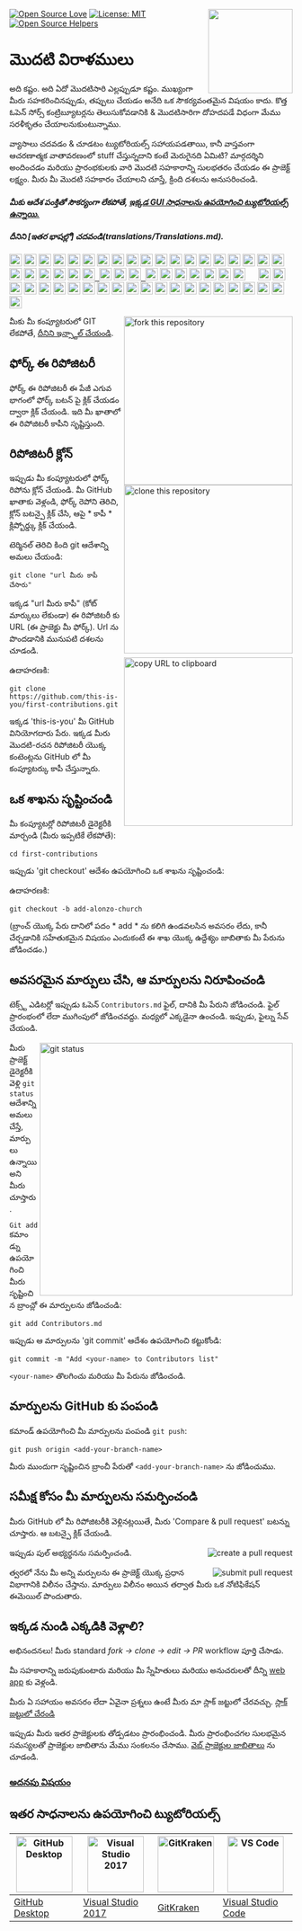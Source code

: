 [![Open Source Love](https://badges.frapsoft.com/os/v1/open-source.svg?v=103)](https://github.com/ellerbrock/open-source-badges/)
[<img align="right" width="150" src="../assets/join-slack-team.png">](https://join.slack.com/t/firstcontributors/shared_invite/enQtNjkxNzQwNzA2MTMwLTVhMWJjNjg2ODRlNWZhNjIzYjgwNDIyZWYwZjhjYTQ4OTBjMWM0MmFhZDUxNzBiYzczMGNiYzcxNjkzZDZlMDM)
[![License: MIT](https://img.shields.io/badge/License-MIT-green.svg)](https://opensource.org/licenses/MIT)
[![Open Source Helpers](https://www.codetriage.com/roshanjossey/first-contributions/badges/users.svg)](https://www.codetriage.com/roshanjossey/first-contributions)


# మొదటి విరాళములు

అది కష్టం. అది ఏదో మొదటిసారి ఎల్లప్పుడూ కష్టం. ముఖ్యంగా మీరు సహకరించినప్పుడు, తప్పులు చేయడం అనేది ఒక సౌకర్యవంతమైన విషయం కాదు. కొత్త ఓపెన్ సోర్స్ కంట్రిబ్యూటర్లను తెలుసుకోవడానికి & మొదటిసారిగా దోహదపడే విధంగా మేము సరళీకృతం చేయాలనుకుంటున్నాము.

వ్యాసాలు చదవడం & చూడటం ట్యుటోరియల్స్ సహాయపడతాయి, కానీ వాస్తవంగా ఆచరణాత్మక వాతావరణంలో stuff చేస్తున్నదాని కంటే మెరుగైనది ఏమిటి? మార్గదర్శిని అందించడం మరియు ప్రారంభకులకు వారి మొదటి సహకారాన్ని సులభతరం చేయడం ఈ ప్రాజెక్ట్ లక్ష్యం. మీరు మీ మొదటి సహకారం చేయాలని చూస్తే, క్రింది దశలను అనుసరించండి.

#### *మీకు ఆదేశ పంక్తితో సౌకర్యంగా లేకపోతే, [ఇక్కడ GUI సాధనాలను ఉపయోగించి ట్యుటోరియల్స్ ఉన్నాయి.]( #tutorials-using-other-tools )*

#### *దీనిని [ఇతర భాషల్లో] చదవండి(translations/Translations.md).*

<kbd>[<img src="https://cdn.staticaly.com/gh/hjnilsson/country-flags/master/svg/al.svg" width="22">](translations/README.al.md)</kbd>
<kbd>[<img src="https://cdn.staticaly.com/gh/hjnilsson/country-flags/master/svg/bd.svg" width="22">](translations/README.bn.md)</kbd>
<kbd>[<img src="https://cdn.staticaly.com/gh/hjnilsson/country-flags/master/svg/bg.svg" width="22">](translations/README.bg.md)</kbd>
<kbd>[<img src="https://cdn.staticaly.com/gh/hjnilsson/country-flags/master/svg/br.svg" width="22">](translations/README.pt_br.md)</kbd>
<kbd>[<img src="assets/catalan1.png" width="22">](translations/README.ca.md)</kbd>
<kbd>[<img src="https://cdn.staticaly.com/gh/hjnilsson/country-flags/master/svg/cn.svg" width="22">](translations/README.chs.md)</kbd>
<kbd>[<img src="https://cdn.staticaly.com/gh/hjnilsson/country-flags/master/svg/cz.svg" width="22">](translations/README.cs.md)</kbd>
<kbd>[<img src="https://cdn.staticaly.com/gh/hjnilsson/country-flags/master/svg/de.svg" width="22">](translations/README.de.md)</kbd>
<kbd>[<img src="https://cdn.staticaly.com/gh/hjnilsson/country-flags/master/svg/dk.svg" width="22">](translations/README.da.md)</kbd>
<kbd>[<img src="https://cdn.staticaly.com/gh/hjnilsson/country-flags/master/svg/eg.svg" width="22">](translations/README.eg.md)</kbd>
<kbd>[<img src="https://cdn.staticaly.com/gh/hjnilsson/country-flags/master/svg/es.svg" width="22">](translations/README.es.md)</kbd>
<kbd>[<img src="https://cdn.staticaly.com/gh/hjnilsson/country-flags/master/svg/fr.svg" width="22">](translations/README.fr.md)</kbd>
<kbd>[<img src="https://cdn.staticaly.com/gh/hjnilsson/country-flags/master/svg/gb-sct.svg" width="22">](translations/README.gl.md)</kbd>
<kbd>[<img src="https://cdn.staticaly.com/gh/hjnilsson/country-flags/master/svg/gr.svg" width="22">](translations/README.gr.md)</kbd>
<kbd>[<img src="https://cdn.staticaly.com/gh/hjnilsson/country-flags/master/svg/ge.svg" width="22">](translations/README.ge.md)</kbd>
<kbd>[<img src="https://cdn.staticaly.com/gh/hjnilsson/country-flags/master/svg/hu.svg" width="22">](translations/README.hu.md)</kbd>
<kbd>[<img src="https://cdn.staticaly.com/gh/hjnilsson/country-flags/master/svg/id.svg" width="22">](translations/README.id.md)</kbd>
<kbd>[<img src="https://cdn.staticaly.com/gh/hjnilsson/country-flags/master/svg/il.svg" width="22">](translations/README.hb.md)</kbd>
<kbd>[<img src="https://cdn.staticaly.com/gh/hjnilsson/country-flags/master/svg/in.svg" width="22">](translations/Translations.md)</kbd>
<kbd>[<img src="https://cdn.staticaly.com/gh/hjnilsson/country-flags/master/svg/ir.svg" width="22">](translations/README.fa.md)</kbd>
<kbd>[<img src="https://cdn.staticaly.com/gh/hjnilsson/country-flags/master/svg/ir.svg" width="22">](translations/README.fa.en.md)</kbd>
<kbd>[<img src="https://cdn.staticaly.com/gh/hjnilsson/country-flags/master/svg/it.svg" width="22">](translations/README.it.md)</kbd>
<kbd>[<img src="https://cdn.staticaly.com/gh/hjnilsson/country-flags/master/svg/jp.svg" width="22">](translations/README.ja.md)</kbd>
<kbd>[<img src="https://cdn.staticaly.com/gh/hjnilsson/country-flags/master/svg/ke.svg" width="22">](translations/README.kws.md)</kbd>
<kbd>[<img src="https://cdn.staticaly.com/gh/hjnilsson/country-flags/master/svg/kr.svg" width="22"> <img src="https://cdn.staticaly.com/gh/hjnilsson/country-flags/master/svg/kp.svg" width="22">](translations/README.ko.md)</kbd>
<kbd>[<img src="https://cdn.staticaly.com/gh/hjnilsson/country-flags/master/svg/lt.svg" width="22">](translations/README.lt.md)</kbd>
<kbd>[<img src="https://cdn.staticaly.com/gh/hjnilsson/country-flags/master/svg/md.svg" width="22"> <img src="https://cdn.staticaly.com/gh/hjnilsson/country-flags/master/svg/ro.svg" width="22">](translations/README.ro.md)</kbd>
<kbd>[<img src="https://cdn.staticaly.com/gh/hjnilsson/country-flags/master/svg/mm.svg" width="22">](translations/README.mm_unicode.md)</kbd>
<kbd>[<img src="https://cdn.staticaly.com/gh/hjnilsson/country-flags/master/svg/mk.svg" width="22">](translations/README.mk.md)</kbd>
<kbd>[<img src="https://cdn.staticaly.com/gh/hjnilsson/country-flags/master/svg/mx.svg" width="22">](translations/README.mx.md)</kbd>
<kbd>[<img src="https://cdn.staticaly.com/gh/hjnilsson/country-flags/master/svg/my.svg" width="22">](translations/README.my.md)</kbd>
<kbd>[<img src="https://cdn.staticaly.com/gh/hjnilsson/country-flags/master/svg/ml.svg" width="22">](translations/README.nl.md)</kbd>
<kbd>[<img src="https://cdn.staticaly.com/gh/hjnilsson/country-flags/master/svg/no.svg" width="22">](translations/README.no.md)</kbd>
<kbd>[<img src="https://cdn.staticaly.com/gh/hjnilsson/country-flags/master/svg/np.svg" width="15">](translations/README.np.md)</kbd>
<kbd>[<img src="https://cdn.staticaly.com/gh/hjnilsson/country-flags/master/svg/ph.svg" width="22">](translations/README.tl.md)</kbd>
<kbd>[<img src="assets/pirate.png" width="22">](translations/README.en-pirate.md)</kbd>
<kbd>[<img src="https://cdn.staticaly.com/gh/hjnilsson/country-flags/master/svg/pk.svg" width="22">](translations/README.ur.md)</kbd>
<kbd>[<img src="https://cdn.staticaly.com/gh/hjnilsson/country-flags/master/svg/pl.svg" width="22">](translations/README.pl.md)</kbd>
<kbd>[<img src="https://cdn.staticaly.com/gh/hjnilsson/country-flags/master/svg/pt.svg" width="22">](translations/README.pt-pt.md)</kbd>
<kbd>[<img src="https://cdn.staticaly.com/gh/hjnilsson/country-flags/master/svg/ru.svg" width="22">](translations/README.ru.md)</kbd>
<kbd>[<img src="https://cdn.staticaly.com/gh/hjnilsson/country-flags/master/svg/sa.svg" width="22">](translations/README.ar.md)</kbd>
<kbd>[<img src="https://cdn.staticaly.com/gh/hjnilsson/country-flags/master/svg/se.svg" width="22">](translations/README.se.md)</kbd>
<kbd>[<img src="https://cdn.staticaly.com/gh/hjnilsson/country-flags/master/svg/sk.svg" width="22">](translations/README.slk.md)</kbd>
<kbd>[<img src="https://cdn.staticaly.com/gh/hjnilsson/country-flags/master/svg/si.svg" width="22">](translations/README.sl.md)</kbd>
<kbd>[<img src="https://cdn.staticaly.com/gh/hjnilsson/country-flags/master/svg/th.svg" width="22">](translations/README.th.md)</kbd>
<kbd>[<img src="https://cdn.staticaly.com/gh/hjnilsson/country-flags/master/svg/tr.svg" width="22">](translations/README.tr.md)</kbd>
<kbd>[<img src="https://cdn.staticaly.com/gh/hjnilsson/country-flags/master/svg/tw.svg" width="22">](translations/README.cht.md)</kbd>
<kbd>[<img src="https://cdn.staticaly.com/gh/hjnilsson/country-flags/master/svg/ua.svg" width="22">](translations/README.ua.md)</kbd>
<kbd>[<img src="https://cdn.staticaly.com/gh/hjnilsson/country-flags/master/svg/vn.svg" width="22">](translations/README.vn.md)</kbd>
<kbd>[<img src="https://cdn.staticaly.com/gh/hjnilsson/country-flags/master/svg/za.svg" width="22">](translations/README.zul.md)</kbd>
<kbd>[<img src="https://cdn.staticaly.com/gh/hjnilsson/country-flags/master/svg/za.svg" width="22">](translations/README.afk.md)</kbd>
<kbd>[<img src="https://cdn.staticaly.com/gh/hjnilsson/country-flags/master/svg/ke.svg" width="22">](translations/README.kws.md)</kbd>
<kbd>[<img src="https://cdn.staticaly.com/gh/hjnilsson/country-flags/master/svg/ng.svg" width="22">](translations/README.igb.md)</kbd>
<kbd>[<img src="https://cdn.staticaly.com/gh/hjnilsson/country-flags/master/svg/lv.svg" width="22">](translations/README.lv.md)</kbd>
<kbd>[<img src="https://cdn.staticaly.com/gh/hjnilsson/country-flags/master/svg/fi.svg" width="22">](translations/README.fi.md)</kbd>
<kbd>[<img src="https://cdn.staticaly.com/gh/hjnilsson/country-flags/master/svg/by.svg" width="22">](translations/README.by.md)</kbd>





<img align="right" width="300" src="../assets/fork.png" alt="fork this repository" />

మీకు మీ కంప్యూటరులో GIT లేకపోతే, [దీనిని ఇన్స్టాల్ చేయండి]( https://help.github.com/articles/set-up-git/).

## ఫోర్క్ ఈ రిపోజిటరీ

ఫోర్క్ ఈ రిపోజిటరీ ఈ పేజీ ఎగువ భాగంలో ఫోర్క్ బటన్ పై క్లిక్ చేయడం ద్వారా క్లిక్ చేయండి.
ఇది మీ ఖాతాలో ఈ రిపోజిటరీ కాపీని సృష్టిస్తుంది.

## రిపోజిటరీ క్లోన్

<img align="right" width="300" src="../assets/clone.png" alt="clone this repository" />

ఇప్పుడు మీ కంప్యూటరులో ఫోర్క్ రిపోను క్లోన్ చేయండి. మీ GitHub ఖాతాకు వెళ్లండి, ఫోర్క్ రెపోని తెరిచి, క్లోన్ బటన్పై క్లిక్ చేసి, ఆపై * కాపీ * క్లిప్బోర్డ్కు క్లిక్ చేయండి.

టెర్మినల్ తెరిచి కింది git ఆదేశాన్ని అమలు చేయండి:
```
git clone "url మీరు కాపీ చేసారు"
```
ఇక్కడ "url మీరు కాపీ" (కోట్ మార్కులు లేకుండా) ఈ రిపోజిటరీ కు URL (ఈ ప్రాజెక్టు మీ ఫోర్క్). Url ను పొందడానికి మునుపటి దశలను చూడండి.
<img align="right" width="300" src="../assets/copy-to-clipboard.png" alt="copy URL to clipboard" />

ఉదాహరణకి:
```
git clone https://github.com/this-is-you/first-contributions.git
```
ఇక్కడ 'this-is-you' మీ GitHub వినియోగదారు పేరు. ఇక్కడ మీరు మొదటి-రచన రిపోజిటరీ యొక్క కంటెంట్లను GitHub లో మీ కంప్యూటర్కు కాపీ చేస్తున్నారు.

## ఒక శాఖను సృష్టించండి

మీ కంప్యూటర్లో రిపోజిటరీ డైరెక్టరీకి మార్చండి (మీరు ఇప్పటికే లేకపోతే):

```
cd first-contributions
```
ఇప్పుడు 'git checkout' ఆదేశం ఉపయోగించి ఒక శాఖను సృష్టించండి:


ఉదాహరణకి:
```
git checkout -b add-alonzo-church
```
(బ్రాంచ్ యొక్క పేరు దానిలో పదం * add * ను కలిగి ఉండవలసిన అవసరం లేదు, కానీ చేర్చడానికి సహేతుకమైన విషయం ఎందుకంటే ఈ శాఖ యొక్క ఉద్దేశ్యం జాబితాకు మీ పేరును జోడించడం.)

## అవసరమైన మార్పులు చేసి, ఆ మార్పులను నిరూపించండి

టెక్స్ట్ ఎడిటర్లో ఇప్పుడు ఓపెన్ `Contributors.md` ఫైల్, దానికి మీ పేరుని జోడించండి. ఫైల్ ప్రారంభంలో లేదా ముగింపులో జోడించవద్దు. మధ్యలో ఎక్కడైనా ఉంచండి. ఇప్పుడు, ఫైల్ను సేవ్ చేయండి.

<img align="right" width="450" src="../assets/git-status.png" alt="git status" />


మీరు ప్రాజెక్ట్ డైరెక్టరీకి వెళ్లి `git status` ఆదేశాన్ని అమలు చేస్తే, మార్పులు ఉన్నాయి అని మీరు చూస్తారు.

`Git add` కమాండ్ను ఉపయోగించి మీరు సృష్టించిన బ్రాంచ్లో ఈ మార్పులను జోడించండి:
```
git add Contributors.md
```

ఇప్పుడు ఆ మార్పులను 'git commit' ఆదేశం ఉపయోగించి కట్టుకోండి:
```
git commit -m "Add <your-name> to Contributors list"
```
`<your-name>` తొలగించు మరియు మీ పేరును జోడించండి.

## మార్పులను GitHub కు పంపండి

కమాండ్ ఉపయోగించి మీ మార్పులను పంపండి `git push`:
```
git push origin <add-your-branch-name>
```
మీరు ముందుగా సృష్టించిన బ్రాంచీ పేరుతో `<add-your-branch-name>` ను జోడించుము.

## సమీక్ష కోసం మీ మార్పులను సమర్పించండి

మీరు GitHub లో మీ రిపోజిటరీకి వెళ్లినట్లయితే, మీరు 'Compare & pull request' బటన్ను చూస్తారు. ఆ బటన్పై క్లిక్ చేయండి.

<img style="float: right;" src="../assets/compare-and-pull.png" alt="create a pull request" />

ఇప్పుడు పుల్ అభ్యర్థనను సమర్పించండి.

<img style="float: right;" src="../assets/submit-pull-request.png" alt="submit pull request" />

త్వరలో నేను మీ అన్ని మర్పులను ఈ ప్రాజెక్ట్ యొక్క ప్రధాన విభాగానికి విలీనం చేస్తాను. మార్పులు విలీనం అయిన తర్వాత మీరు ఒక నోటిఫికేషన్ ఈమెయిల్ పొందుతారు.

## ఇక్కడ నుండి ఎక్కడికి వెళ్లాలి?

అభినందనలు! మీరు standard _fork -> clone -> edit -> PR_ workflow పూర్తి చేసాడు.

మీ సహకారాన్ని జరుపుకుంటారు మరియు మీ స్నేహితులు మరియు అనుచరులతో దీన్ని [web app](https://roshanjossey.github.io/first-contributions/#social-share) కు వెళ్లండి.

మీరు ఏ సహాయం అవసరం లేదా ఏవైనా ప్రశ్నలు ఉంటే మీరు మా స్లాక్ జట్టులో చేరవచ్చు. [స్లాక్ జట్టులో చేరండి](https://join.slack.com/t/firstcontributors/shared_invite/enQtMzE1MTYwNzI3ODQ0LTZiMDA2OGI2NTYyNjM1MTFiNTc4YTRhZTg4OWZjMzA0ZWZmY2UxYzVkMzI1ZmVmOWI4ODdkZWQwNTM2NDVmNjY)

ఇప్పుడు మీరు ఇతర ప్రాజెక్టులకు తోడ్పడటం ప్రారంభించండి. మీరు ప్రారంభించగల సులభమైన సమస్యలతో ప్రాజెక్టుల జాబితాను మేము సంకలనం చేసాము. [వెబ్ ప్రాజెక్టుల జాబితాలు](https://roshanjossey.github.io/first-contributions/#project-list) ను చూడండి.

### [అదనపు విషయం](../additional-material/git_workflow_scenarios/additional-material.md)


## ఇతర సాధనాలను ఉపయోగించి ట్యుటోరియల్స్

|<a href="../github-desktop-tutorial.md"><img alt="GitHub Desktop" src="https://desktop.github.com/images/desktop-icon.svg" width="100"></a>|<a href="../github-windows-vs2017-tutorial.md"><img alt="Visual Studio 2017" src="https://upload.wikimedia.org/wikipedia/commons/c/cd/Visual_Studio_2017_Logo.svg" width="100"></a>|<a href="../gitkraken-tutorial.md"><img alt="GitKraken" src="/assets/gk-icon.png" width="100"></a>|<a href="../github-windows-vs-code-tutorial.md"><img alt="VS Code" src="https://upload.wikimedia.org/wikipedia/commons/2/2d/Visual_Studio_Code_1.18_icon.svg" width=100></a>|
|---|---|---|---|
|[GitHub Desktop](../github-desktop-tutorial.md)|[Visual Studio 2017](../github-windows-vs2017-tutorial.md)|[GitKraken](../gitkraken-tutorial.md)|[Visual Studio Code](../github-windows-vs-code-tutorial.md)|
